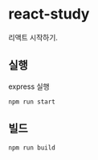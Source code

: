 # react-study
리액트 시작하기.

## 실행
express 실행
``` shell
npm run start
```

## 빌드
``` shell
npm run build
```